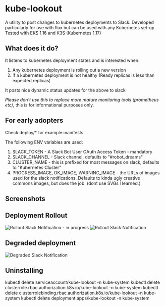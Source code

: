 # kube-lookout
A utility to post changes to kubernetes deployments to Slack. Developed particularly for use with flux but can be used with any Kubernetes set-up. Tested with EKS 1.16 and K3S (Kubernetes 1.17)

## What does it do?

It listens to kubernetes deployment states and is interested when:

1. Any kubernetes deployment is rolling out a new version
2. If a kubernetes deployment is not healthy (Ready replicas is less than expected replicas)

It posts nice dynamic status updates for the above to slack

*Please don't use this to replace more mature monitoring tools (prometheus etc)*, this is for informational purposes only.

## For early adopters

Check deploy/* for example manifests.

The following ENV variables are used:

1. SLACK_TOKEN - A Slack Bot User OAuth Access Token - mandatory
2. SLACK_CHANNEL - Slack channel, defaults to "#robot_dreams"
3. CLUSTER_NAME - this is prefixed for most messages on slack, defaults to "Kubernetes Cluster"
4. PROGRESS_IMAGE, OK_IMAGE, WARNING_IMAGE - the URLs of images used for the slack notifications. Defaults to kinda ugly creative commons images, but does the job. (dont use SVGs I learned.)


## Screenshots

## Deployment Rollout
![Rollout Slack Notification - in progress](images/example3.png)
![Rollout Slack Notification](images/example2.png)
## Degraded deployment
![Degraded Slack Notification](images/example1.png)

## Uninstalling
kubectl delete serviceaccount/kube-lookout -n kube-system
kubectl delete clusterrole.rbac.authorization.k8s.io/kube-lookout -n kube-system
kubectl delete clusterrolebinding.rbac.authorization.k8s.io/kube-lookout -n kube-system
kubectl delete deployment.apps/kube-lookout -n kube-system
